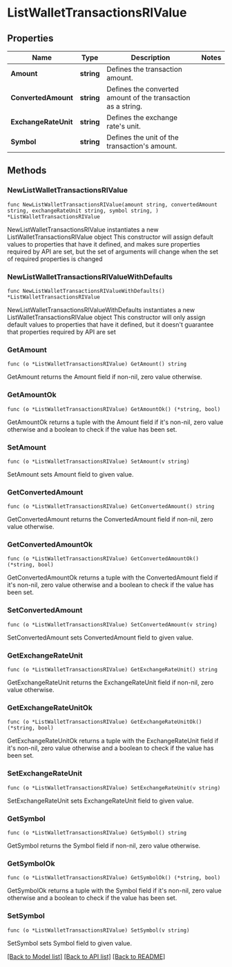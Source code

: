 # ListWalletTransactionsRIValue

## Properties

Name | Type | Description | Notes
------------ | ------------- | ------------- | -------------
**Amount** | **string** | Defines the transaction amount. | 
**ConvertedAmount** | **string** | Defines the converted amount of the transaction as a string. | 
**ExchangeRateUnit** | **string** | Defines the exchange rate&#39;s unit. | 
**Symbol** | **string** | Defines the unit of the transaction&#39;s amount. | 

## Methods

### NewListWalletTransactionsRIValue

`func NewListWalletTransactionsRIValue(amount string, convertedAmount string, exchangeRateUnit string, symbol string, ) *ListWalletTransactionsRIValue`

NewListWalletTransactionsRIValue instantiates a new ListWalletTransactionsRIValue object
This constructor will assign default values to properties that have it defined,
and makes sure properties required by API are set, but the set of arguments
will change when the set of required properties is changed

### NewListWalletTransactionsRIValueWithDefaults

`func NewListWalletTransactionsRIValueWithDefaults() *ListWalletTransactionsRIValue`

NewListWalletTransactionsRIValueWithDefaults instantiates a new ListWalletTransactionsRIValue object
This constructor will only assign default values to properties that have it defined,
but it doesn't guarantee that properties required by API are set

### GetAmount

`func (o *ListWalletTransactionsRIValue) GetAmount() string`

GetAmount returns the Amount field if non-nil, zero value otherwise.

### GetAmountOk

`func (o *ListWalletTransactionsRIValue) GetAmountOk() (*string, bool)`

GetAmountOk returns a tuple with the Amount field if it's non-nil, zero value otherwise
and a boolean to check if the value has been set.

### SetAmount

`func (o *ListWalletTransactionsRIValue) SetAmount(v string)`

SetAmount sets Amount field to given value.


### GetConvertedAmount

`func (o *ListWalletTransactionsRIValue) GetConvertedAmount() string`

GetConvertedAmount returns the ConvertedAmount field if non-nil, zero value otherwise.

### GetConvertedAmountOk

`func (o *ListWalletTransactionsRIValue) GetConvertedAmountOk() (*string, bool)`

GetConvertedAmountOk returns a tuple with the ConvertedAmount field if it's non-nil, zero value otherwise
and a boolean to check if the value has been set.

### SetConvertedAmount

`func (o *ListWalletTransactionsRIValue) SetConvertedAmount(v string)`

SetConvertedAmount sets ConvertedAmount field to given value.


### GetExchangeRateUnit

`func (o *ListWalletTransactionsRIValue) GetExchangeRateUnit() string`

GetExchangeRateUnit returns the ExchangeRateUnit field if non-nil, zero value otherwise.

### GetExchangeRateUnitOk

`func (o *ListWalletTransactionsRIValue) GetExchangeRateUnitOk() (*string, bool)`

GetExchangeRateUnitOk returns a tuple with the ExchangeRateUnit field if it's non-nil, zero value otherwise
and a boolean to check if the value has been set.

### SetExchangeRateUnit

`func (o *ListWalletTransactionsRIValue) SetExchangeRateUnit(v string)`

SetExchangeRateUnit sets ExchangeRateUnit field to given value.


### GetSymbol

`func (o *ListWalletTransactionsRIValue) GetSymbol() string`

GetSymbol returns the Symbol field if non-nil, zero value otherwise.

### GetSymbolOk

`func (o *ListWalletTransactionsRIValue) GetSymbolOk() (*string, bool)`

GetSymbolOk returns a tuple with the Symbol field if it's non-nil, zero value otherwise
and a boolean to check if the value has been set.

### SetSymbol

`func (o *ListWalletTransactionsRIValue) SetSymbol(v string)`

SetSymbol sets Symbol field to given value.



[[Back to Model list]](../README.md#documentation-for-models) [[Back to API list]](../README.md#documentation-for-api-endpoints) [[Back to README]](../README.md)


